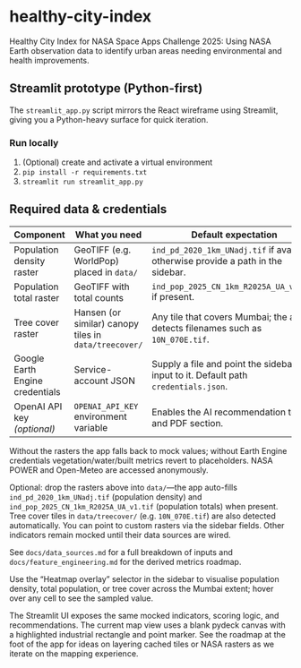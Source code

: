 # healthy-city-index

Healthy City Index for NASA Space Apps Challenge 2025: Using NASA Earth observation data to identify urban areas needing environmental and health improvements.

## Streamlit prototype (Python-first)

The `streamlit_app.py` script mirrors the React wireframe using Streamlit, giving you a Python-heavy surface for quick iteration.

### Run locally

1. (Optional) create and activate a virtual environment
2. `pip install -r requirements.txt`
3. `streamlit run streamlit_app.py`

## Required data & credentials

| Component | What you need | Default expectation |
| --- | --- | --- |
| Population density raster | GeoTIFF (e.g. WorldPop) placed in `data/` | `ind_pd_2020_1km_UNadj.tif` if available; otherwise provide a path in the sidebar. |
| Population total raster | GeoTIFF with total counts | `ind_pop_2025_CN_1km_R2025A_UA_v1.tif` if present. |
| Tree cover raster | Hansen (or similar) canopy tiles in `data/treecover/` | Any tile that covers Mumbai; the app detects filenames such as `10N_070E.tif`. |
| Google Earth Engine credentials | Service-account JSON | Supply a file and point the sidebar input to it. Default path `credentials.json`. |
| OpenAI API key *(optional)* | `OPENAI_API_KEY` environment variable | Enables the AI recommendation text and PDF section.

Without the rasters the app falls back to mock values; without Earth Engine credentials vegetation/water/built metrics revert to placeholders. NASA POWER and Open-Meteo are accessed anonymously.

Optional: drop the rasters above into `data/`—the app auto-fills
`ind_pd_2020_1km_UNadj.tif` (population density) and
`ind_pop_2025_CN_1km_R2025A_UA_v1.tif` (population totals) when present. Tree
cover tiles in `data/treecover/` (e.g. `10N_070E.tif`) are also detected
automatically. You can point to custom rasters via the sidebar fields. Other
indicators remain mocked until their data sources are wired.

See `docs/data_sources.md` for a full breakdown of inputs and `docs/feature_engineering.md` for the derived metrics roadmap.

Use the “Heatmap overlay” selector in the sidebar to visualise population
density, total population, or tree cover across the Mumbai extent; hover over
any cell to see the sampled value.

The Streamlit UI exposes the same mocked indicators, scoring logic, and recommendations. The current map view uses a blank pydeck canvas with a highlighted industrial rectangle and point marker. See the roadmap at the foot of the app for ideas on layering cached tiles or NASA rasters as we iterate on the mapping experience.
